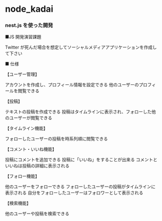 # node_kadai

### nest.js を使った開発

■JS 開発演習課題

Twitter が死んだ場合を想定してソーシャルメディアアプリケーションを作成して下さい

■ 仕様

【ユーザー管理】

アカウントを作成し、プロフィール情報を設定できる
他のユーザーのプロフィールを閲覧できる

【投稿】

テキストの投稿を作成できる
投稿はタイムラインに表示され、フォローした他のユーザーが閲覧できる

【タイムライン機能】

フォローしたユーザーの投稿を時系列順に閲覧できる

【コメント・いいね機能】

投稿にコメントを追加できる
投稿に「いいね」をすることが出来る
コメントといいねは投稿の詳細に表示される

【フォロー機能】

他のユーザーをフォローできる
フォローしたユーザーの投稿がタイムラインに表示される
自分をフォローしたユーザーはフォロワーとして表示される

【検索機能】

他のユーザーや投稿を検索できる
